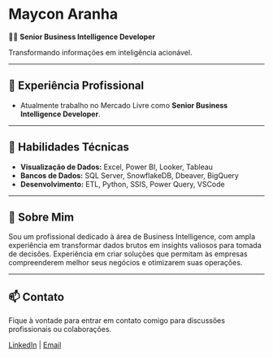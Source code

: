 # Maycon Aranha

👨‍💻 **Senior Business Intelligence Developer**

Transformando informações em inteligência acionável.

---

## 🔭 Experiência Profissional

- Atualmente trabalho no Mercado Livre como **Senior Business Intelligence Developer**.

---

## 💼 Habilidades Técnicas

- **Visualização de Dados:** Excel, Power BI, Looker, Tableau  
- **Bancos de Dados:** SQL Server, SnowflakeDB, Dbeaver, BigQuery  
- **Desenvolvimento:** ETL, Python, SSIS, Power Query, VSCode  

---

## 🌟 Sobre Mim

Sou um profissional dedicado à área de Business Intelligence, com ampla experiência em transformar dados brutos em insights valiosos para tomada de decisões. Experiência em criar soluções que permitam às empresas compreenderem melhor seus negócios e otimizarem suas operações.

---

## 📫 Contato

Fique à vontade para entrar em contato comigo para discussões profissionais ou colaborações.

[LinkedIn](https://www.linkedin.com/in/maycon-aranha/) | [Email](mailto:maycon.aranha@outlook.com)
